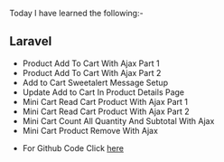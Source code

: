 Today I have learned the following:-

## Laravel
- Product Add To Cart With Ajax Part 1
- Product Add To Cart With Ajax Part 2
- Add to Cart Sweetalert Message Setup
- Update Add to Cart In Product Details Page
- Mini Cart Read Cart Product With Ajax Part 1
- Mini Cart Read Cart Product With Ajax Part 2
- Mini Cart Count All Quantity And Subtotal With Ajax
- Mini Cart Product Remove With Ajax

* For Github Code Click [here]()